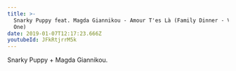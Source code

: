 ```yaml
---
title: >-
  Snarky Puppy feat. Magda Giannikou - Amour T'es Là (Family Dinner - Volume
  One)
date: 2019-01-07T12:17:23.666Z
youtubeId: JFkRtjrrM5k
---
```

Snarky Puppy + Magda Giannikou.
